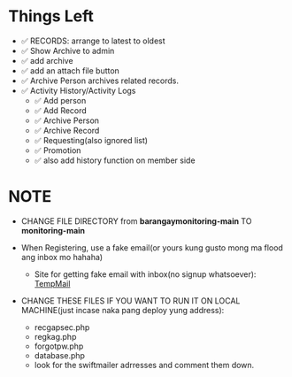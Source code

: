 # Things Left 

* :white_check_mark: RECORDS: arrange to latest to oldest
* :white_check_mark: Show Archive to admin
* :white_check_mark: add archive 
* :white_check_mark: add an attach file button
* :white_check_mark: Archive Person archives related records.
* :white_check_mark: Activity History/Activity Logs
	* :white_check_mark: Add person
	* :white_check_mark: Add Record
	* :white_check_mark: Archive Person
	* :white_check_mark: Archive Record
	* :white_check_mark: Requesting(also ignored list)
	* :white_check_mark: Promotion
	* :white_check_mark: also add history function on member side
# NOTE
- CHANGE FILE DIRECTORY from **barangaymonitoring-main** TO **monitoring-main**

- When Registering, use a fake email(or yours kung gusto mong ma flood ang inbox mo hahaha)
	- Site for getting fake email with inbox(no signup whatsoever): [TempMail](https://temp-mail.org/en/)

- CHANGE THESE FILES IF YOU WANT TO RUN IT ON LOCAL MACHINE(just incase naka pang deploy yung address):
	- recgapsec.php
	- regkag.php
	- forgotpw.php
	- database.php
	- look for the swiftmailer adrresses and comment them down.